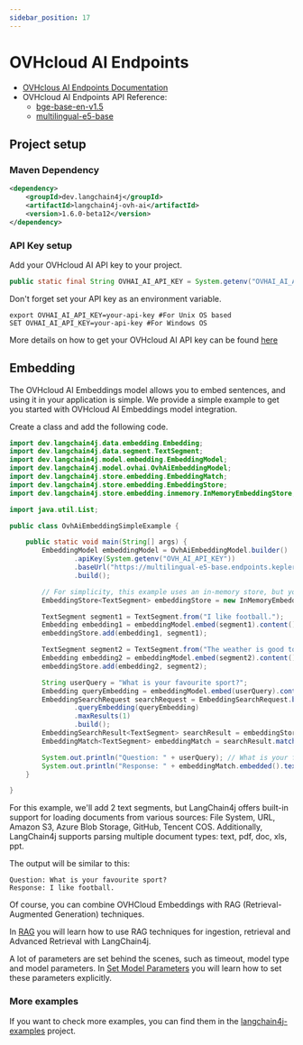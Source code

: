 ```yaml
---
sidebar_position: 17
---
```


# OVHcloud AI Endpoints

- [OVHclous AI Endpoints Documentation](https://labs.ovhcloud.com/en/ai-endpoints/)
- OVHcloud AI Endpoints API Reference:
  - [bge-base-en-v1.5](https://bge-base-en-v1-5.endpoints.kepler.ai.cloud.ovh.net/doc)
  - [multilingual-e5-base](https://multilingual-e5-base.endpoints.kepler.ai.cloud.ovh.net/doc)

## Project setup

### Maven Dependency

```xml
<dependency>
    <groupId>dev.langchain4j</groupId>
    <artifactId>langchain4j-ovh-ai</artifactId>
    <version>1.6.0-beta12</version>
</dependency>
```

### API Key setup
Add your OVHcloud AI API key to your project.

```java
public static final String OVHAI_AI_API_KEY = System.getenv("OVHAI_AI_API_KEY");
```
Don't forget set your API key as an environment variable.
```shell
export OVHAI_AI_API_KEY=your-api-key #For Unix OS based
SET OVHAI_AI_API_KEY=your-api-key #For Windows OS
```
More details on how to get your OVHcloud AI API key can be found [here](https://endpoints.ai.cloud.ovh.net/)

## Embedding
The OVHcloud AI Embeddings model allows you to embed sentences, and using it in your application is simple. We provide a simple example to get you started with OVHcloud AI Embeddings model integration.

Create a class and add the following code.

```java
import dev.langchain4j.data.embedding.Embedding;
import dev.langchain4j.data.segment.TextSegment;
import dev.langchain4j.model.embedding.EmbeddingModel;
import dev.langchain4j.model.ovhai.OvhAiEmbeddingModel;
import dev.langchain4j.store.embedding.EmbeddingMatch;
import dev.langchain4j.store.embedding.EmbeddingStore;
import dev.langchain4j.store.embedding.inmemory.InMemoryEmbeddingStore;

import java.util.List;

public class OvhAiEmbeddingSimpleExample {

    public static void main(String[] args) {
        EmbeddingModel embeddingModel = OvhAiEmbeddingModel.builder()
                .apiKey(System.getenv("OVH_AI_API_KEY"))
                .baseUrl("https://multilingual-e5-base.endpoints.kepler.ai.cloud.ovh.net")
                .build();

        // For simplicity, this example uses an in-memory store, but you can choose any external compatible store for production environments.
        EmbeddingStore<TextSegment> embeddingStore = new InMemoryEmbeddingStore<>();

        TextSegment segment1 = TextSegment.from("I like football.");
        Embedding embedding1 = embeddingModel.embed(segment1).content();
        embeddingStore.add(embedding1, segment1);

        TextSegment segment2 = TextSegment.from("The weather is good today.");
        Embedding embedding2 = embeddingModel.embed(segment2).content();
        embeddingStore.add(embedding2, segment2);

        String userQuery = "What is your favourite sport?";
        Embedding queryEmbedding = embeddingModel.embed(userQuery).content();
        EmbeddingSearchRequest searchRequest = EmbeddingSearchRequest.builder()
                .queryEmbedding(queryEmbedding)
                .maxResults(1)
                .build();
        EmbeddingSearchResult<TextSegment> searchResult = embeddingStore.search(searchRequest);
        EmbeddingMatch<TextSegment> embeddingMatch = searchResult.matches().get(0);

        System.out.println("Question: " + userQuery); // What is your favourite sport?
        System.out.println("Response: " + embeddingMatch.embedded().text()); // I like football.
    }

}
```

For this example, we'll add 2 text segments, but LangChain4j offers built-in support for loading documents from various sources:
File System, URL, Amazon S3, Azure Blob Storage, GitHub, Tencent COS.
Additionally, LangChain4j supports parsing multiple document types:
text, pdf, doc, xls, ppt.

The output will be similar to this:

```plaintext
Question: What is your favourite sport?
Response: I like football.
```

Of course, you can combine OVHCloud  Embeddings with RAG (Retrieval-Augmented Generation) techniques.

In [RAG](/tutorials/rag) you will learn how to use RAG techniques for ingestion, retrieval and Advanced Retrieval with LangChain4j.

A lot of parameters are set behind the scenes, such as timeout, model type and model parameters.
In [Set Model Parameters](/tutorials/model-parameters) you will learn how to set these parameters explicitly.

### More examples
If you want to check more examples, you can find them in the [langchain4j-examples](https://github.com/langchain4j/langchain4j-examples) project.
